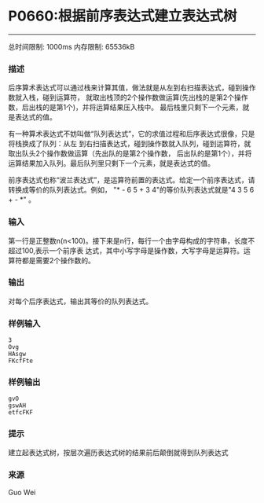 # P0660:根据前序表达式建立表达式树
------

总时间限制: 1000ms 内存限制: 65536kB

### 描述

后序算术表达式可以通过栈来计算其值，做法就是从左到右扫描表达式，碰到操作数就入栈，碰到运算符，
就取出栈顶的2个操作数做运算(先出栈的是第2个操作数，后出栈的是第1个)，并将运算结果压入栈中。
最后栈里只剩下一个元素，就是表达式的值。

有一种算术表达式不妨叫做“队列表达式”，它的求值过程和后序表达式很像，只是将栈换成了队列：从左
到右扫描表达式，碰到操作数就入队列，碰到运算符，就取出队头2个操作数做运算（先出队的是第2个操作数，
后出队的是第1个），并将运算结果加入队列。最后队列里只剩下一个元素，就是表达式的值。

前序表达式也称“波兰表达式”，是运算符前置的表达式。给定一个前序表达式，请转换成等价的队列表达式。例如，
"* - 6 5 + 3 4"的等价队列表达式就是"4 3 5 6 + - *" 。

### 输入

第一行是正整数n(n<100)。接下来是n行，每行一个由字母构成的字符串，长度不超过100,表示一个前序表
达式，其中小写字母是操作数，大写字母是运算符。运算符都是需要2个操作数的。

### 输出

对每个后序表达式，输出其等价的队列表达式。

### 样例输入
```
3
Ovg
HAsgw
FKcfFte
```
### 样例输出
```
gvO
gswAH
etfcFKF
```
### 提示

建立起表达式树，按层次遍历表达式树的结果前后颠倒就得到队列表达式

### 来源

Guo Wei

